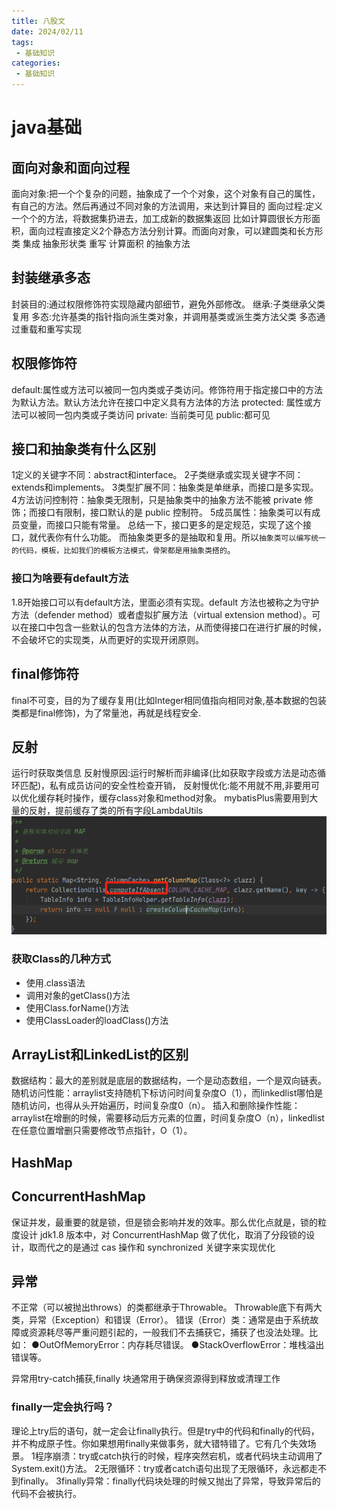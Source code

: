 ```yaml
---
title: 八股文
date: 2024/02/11
tags:
 - 基础知识
categories:
 - 基础知识
---
```


# java基础
## 面向对象和面向过程
面向对象:把一个个复杂的问题，抽象成了一个个对象，这个对象有自己的属性，有自己的方法。然后再通过不同对象的方法调用，来达到计算目的
面向过程:定义一个个的方法，将数据集扔进去，加工成新的数据集返回
比如计算圆很长方形面积，面向过程直接定义2个静态方法分别计算。而面向对象，可以建圆类和长方形类 集成 抽象形状类 重写 计算面积 的抽象方法 


## 封装继承多态
封装目的:通过权限修饰符实现隐藏内部细节，避免外部修改。
继承:子类继承父类复用
多态:允许基类的指针指向派生类对象，并调用基类或派生类方法父类 
    多态通过重载和重写实现


## 权限修饰符
default:属性或方法可以被同一包内类或子类访问。修饰符用于指定接口中的方法为默认方法。默认方法允许在接口中定义具有方法体的方法
protected: 属性或方法可以被同一包内类或子类访问
private: 当前类可见
public:都可见

## 接口和抽象类有什么区别
1定义的关键字不同：abstract和interface。
2子类继承或实现关键字不同：extends和implements。
3类型扩展不同：抽象类是单继承，而接口是多实现。
4方法访问控制符：抽象类无限制，只是抽象类中的抽象方法不能被 private 修饰；而接口有限制，接口默认的是 public 控制符。
5成员属性：抽象类可以有成员变量，而接口只能有常量。 
总结一下，接口更多的是定规范，实现了这个接口，就代表你有什么功能。
          而抽象类更多的是抽取和复用。所以`抽象类可以编写统一的代码，模板，比如我们的模板方法模式，骨架都是用抽象类搭的`。

### 接口为啥要有default方法
1.8开始接口可以有default方法，里面必须有实现。default 方法也被称之为守护方法（defender method）或者虚拟扩展方法（virtual extension method）。可以在接口中包含一些默认的包含方法体的方法，从而使得接口在进行扩展的时候，不会破坏它的实现类，从而更好的实现开闭原则。

## final修饰符
final不可变，目的为了缓存复用(比如Integer相同值指向相同对象,基本数据的包装类都是final修饰)，为了常量池，再就是线程安全.

## 反射
运行时获取类信息
反射慢原因:运行时解析而非编译(比如获取字段或方法是动态循环匹配)，私有成员访问的安全性检查开销， 
反射慢优化:能不用就不用,非要用可以优化缓存耗时操作，缓存class对象和method对象。
mybatisPlus需要用到大量的反射，提前缓存了类的所有字段LambdaUtils
![image-20240516153112021](八股文.assets/image-20240516153112021.png)
### 获取Class的几种方式
-  使用.class语法
- 调用对象的getClass()方法
- 使用Class.forName()方法
- 使用ClassLoader的loadClass()方法

## ArrayList和LinkedList的区别
数据结构：最大的差别就是底层的数据结构，一个是动态数组，一个是双向链表。
随机访问性能：arraylist支持随机下标访问时间复杂度O（1），而linkedlist哪怕是随机访问，也得从头开始遍历，时间复杂度0（n）。
插入和删除操作性能：arraylist在增删的时候，需要移动后方元素的位置，时间复杂度O（n），linkedlist在任意位置增删只需要修改节点指针，O（1）。


## HashMap

## ConcurrentHashMap
保证并发，最重要的就是锁，但是锁会影响并发的效率。那么优化点就是，锁的粒度设计 
jdk1.8 版本中，对 ConcurrentHashMap 做了优化，取消了分段锁的设计，取而代之的是通过 cas 操作和 synchronized 关键字来实现优化

## 异常
不正常（可以被抛出throws）的类都继承于Throwable。
Throwable底下有两大类，异常（Exception）和错误（Error）。
错误（Error）类：通常是由于系统故障或资源耗尽等严重问题引起的，一般我们不去捕获它，捕获了也没法处理。比如：
●OutOfMemoryError：内存耗尽错误。
●StackOverflowError：堆栈溢出错误等。

异常用try-catch捕获,finally 块通常用于确保资源得到释放或清理工作
###  finally一定会执行吗？
理论上try后的语句，就一定会让finally执行。但是try中的代码和finally的代码，并不构成原子性。你如果想用finally来做事务，就大错特错了。它有几个失效场景。
1程序崩溃：try或catch执行的时候，程序突然宕机，或者代码块主动调用了System.exit()方法。
2无限循环：try或者catch语句出现了无限循环，永远都走不到finally。
3finally异常：finally代码块处理的时候又抛出了异常，导致异常后的代码不会被执行。